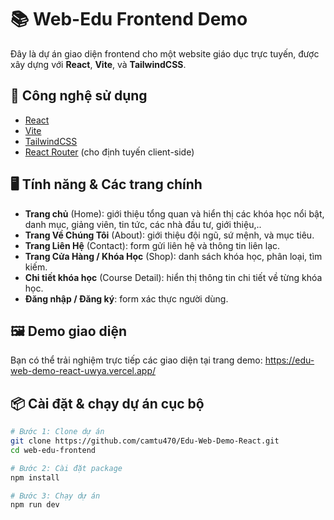 # 📚 Web-Edu Frontend Demo

Đây là dự án giao diện frontend cho một website giáo dục trực tuyến, được xây dựng với **React**, **Vite**, và **TailwindCSS**.

## 🚀 Công nghệ sử dụng

- [React](https://reactjs.org/)
- [Vite](https://vitejs.dev/)
- [TailwindCSS](https://tailwindcss.com/)
- [React Router](https://reactrouter.com/) (cho định tuyến client-side)

## 🖥️ Tính năng & Các trang chính

- **Trang chủ** (Home): giới thiệu tổng quan và hiển thị các khóa học nổi bật, danh mục, giảng viên, tin tức, các nhà đầu tư, giới thiệu,..
- **Trang Về Chúng Tôi** (About): giới thiệu đội ngũ, sứ mệnh, và mục tiêu.
- **Trang Liên Hệ** (Contact): form gửi liên hệ và thông tin liên lạc.
- **Trang Cửa Hàng / Khóa Học** (Shop): danh sách khóa học, phân loại, tìm kiếm.
- **Chi tiết khóa học** (Course Detail): hiển thị thông tin chi tiết về từng khóa học.
- **Đăng nhập / Đăng ký**: form xác thực người dùng.

## 🖼️ Demo giao diện

Bạn có thể trải nghiệm trực tiếp các giao diện tại trang demo: https://edu-web-demo-react-uwya.vercel.app/


## 📦 Cài đặt & chạy dự án cục bộ

```bash
# Bước 1: Clone dự án
git clone https://github.com/camtu470/Edu-Web-Demo-React.git
cd web-edu-frontend

# Bước 2: Cài đặt package
npm install

# Bước 3: Chạy dự án
npm run dev
